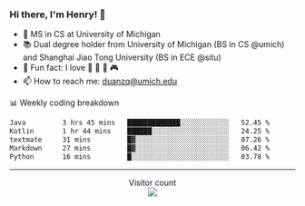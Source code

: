 ### Hi there, I'm Henry! 👋

- 🔭 MS in CS at University of Michigan
- 📚 Dual degree holder from University of Michigan (BS in CS @umich) and Shanghai Jiao Tong University (BS in ECE @situ)
- 🍁 Fun fact: I love 📸 🏓 🍜 🎮
- 📫 How to reach me: [duanzq@umich.edu](mailto:duanzq@umich.edu)

📊 Weekly coding breakdown
<!--START_SECTION:waka-->

```txt
Java         3 hrs 45 mins   █████████████░░░░░░░░░░░░   52.45 %
Kotlin       1 hr 44 mins    ██████░░░░░░░░░░░░░░░░░░░   24.25 %
textmate     31 mins         █▓░░░░░░░░░░░░░░░░░░░░░░░   07.26 %
Markdown     27 mins         █▓░░░░░░░░░░░░░░░░░░░░░░░   06.42 %
Python       16 mins         █░░░░░░░░░░░░░░░░░░░░░░░░   03.78 %
```

<!--END_SECTION:waka-->

***
<p align="center"> 
  Visitor count<br>
  <img src="https://profile-counter.glitch.me/zlzq-duanzq/count.svg" />
</p>

<!-- ![Henry Duan's GitHub stats](https://github-readme-stats.vercel.app/api?username=zlzq-duanzq&show_icons=true)

![trophy](https://github-profile-trophy.vercel.app/?username=zlzq-duanzq&column=7)

[![Top Langs](https://github-readme-stats.vercel.app/api/top-langs/?username=zlzq-duanzq&layout=compact)](https://github.com/zlzq-duanzq/github-readme-stats) -->
